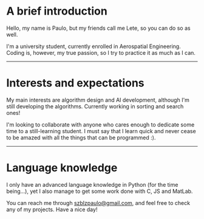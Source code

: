 # A brief introduction

Hello, my name is Paulo, but my friends call me Lete, so you can do so as well.

I'm a university student, currently enrolled in Aerospatial Engineering.
Coding is, however, my true passion, so I try to practice it as much as I can.

***

# Interests and expectations

My main interests are algorithm design and AI development, although I'm still developing the algorithms.
Currently working in sorting and search ones!

I'm looking to collaborate with anyone who cares enough to dedicate some time to a still-learning student.
I must say that I learn quick and never cease to be amazed with all the things that can be programmed :).

***

# Language knowledge

I only have an advanced language knowledge in Python (for the time being...), yet I also manage to get some work done with C, JS and MatLab.

You can reach me through szblzpaulo@gmail.com, and feel free to check any of my projects. Have a nice day!
